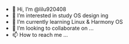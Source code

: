 - 👋 Hi, I’m @lilu920408
- 👀 I’m interested in study OS design ing
- 🌱 I’m currently learning Linux & Harmony OS
- 💞️ I’m looking to collaborate on ...
- 📫 How to reach me ...

<!---
lilu920408/lilu920408 is a ✨ special ✨ repository because its `README.md` (this file) appears on your GitHub profile.
You can click the Preview link to take a look at your changes.
--->
